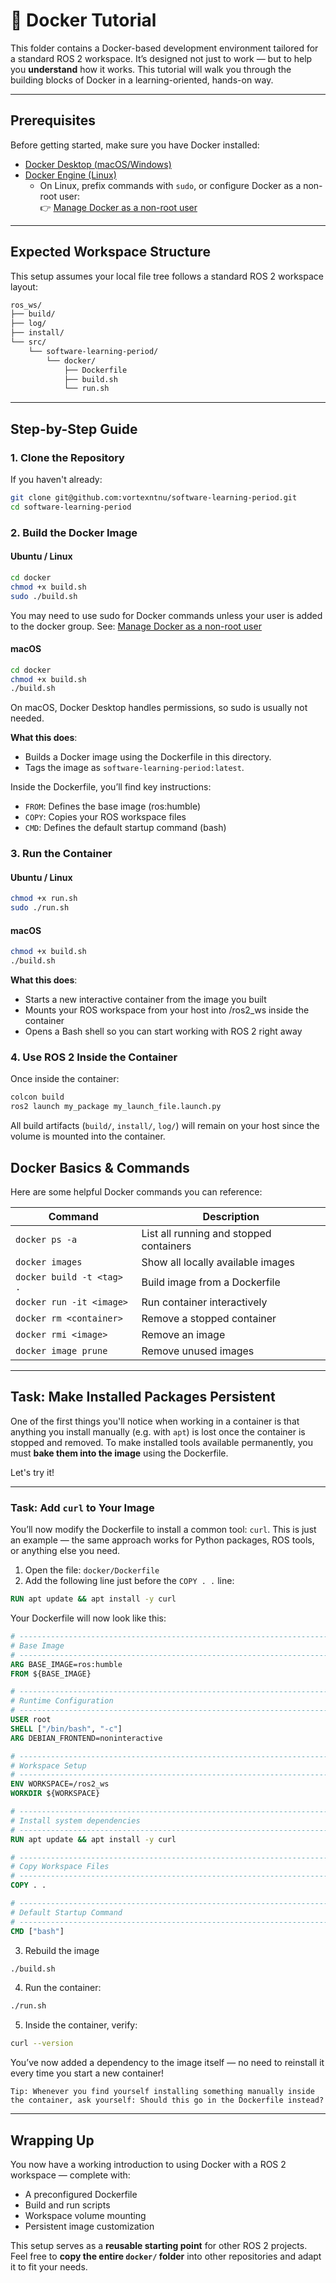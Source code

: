 # 🐳 Docker Tutorial

This folder contains a Docker-based development environment tailored for a standard ROS 2 workspace. It’s designed not just to work — but to help you **understand** how it works. This tutorial will walk you through the building blocks of Docker in a learning-oriented, hands-on way.

---

## Prerequisites

Before getting started, make sure you have Docker installed:

- [Docker Desktop (macOS/Windows)](https://www.docker.com/products/docker-desktop)
- [Docker Engine (Linux)](https://docs.docker.com/engine/install/)
  - On Linux, prefix commands with `sudo`, or configure Docker as a non-root user:  
    👉 [Manage Docker as a non-root user](https://docs.docker.com/engine/install/linux-postinstall/)

---

## Expected Workspace Structure

This setup assumes your local file tree follows a standard ROS 2 workspace layout:

```bash
ros_ws/
├── build/
├── log/
├── install/
└── src/
    └── software-learning-period/
        └── docker/
            ├── Dockerfile
            ├── build.sh
            └── run.sh
```

---

## Step-by-Step Guide

### 1. Clone the Repository

If you haven't already:

```bash
git clone git@github.com:vortexntnu/software-learning-period.git
cd software-learning-period
```

### 2. Build the Docker Image

#### Ubuntu / Linux
```bash
cd docker
chmod +x build.sh
sudo ./build.sh
```
You may need to use sudo for Docker commands unless your user is added to the docker group.
See: [Manage Docker as a non-root user](https://docs.docker.com/engine/install/linux-postinstall/)

#### macOS
```bash
cd docker
chmod +x build.sh
./build.sh
```
On macOS, Docker Desktop handles permissions, so sudo is usually not needed.

**What this does**:
- Builds a Docker image using the Dockerfile in this directory.
- Tags the image as ```software-learning-period:latest```.

Inside the Dockerfile, you’ll find key instructions:
- ```FROM```: Defines the base image (ros:humble)
- ```COPY```: Copies your ROS workspace files
- ```CMD```: Defines the default startup command (bash)

### 3. Run the Container

#### Ubuntu / Linux
```bash
chmod +x run.sh
sudo ./run.sh
```

#### macOS
```bash
chmod +x build.sh
./build.sh
```

**What this does**:
- Starts a new interactive container from the image you built
- Mounts your ROS workspace from your host into /ros2_ws inside the container
- Opens a Bash shell so you can start working with ROS 2 right away

### 4. Use ROS 2 Inside the Container
Once inside the container:
```bash
colcon build
ros2 launch my_package my_launch_file.launch.py
```

All build artifacts (```build/```, ```install/```, ```log/```) will remain on your host since the volume is mounted into the container.

## Docker Basics & Commands

Here are some helpful Docker commands you can reference:

| **Command**                  | **Description**                          |
|-----------------------------|------------------------------------------|
| `docker ps -a`              | List all running and stopped containers  |
| `docker images`             | Show all locally available images        |
| `docker build -t <tag> .`   | Build image from a Dockerfile            |
| `docker run -it <image>`    | Run container interactively              |
| `docker rm <container>`     | Remove a stopped container               |
| `docker rmi <image>`        | Remove an image                          |
| `docker image prune`        | Remove unused images                     |

---

## Task: Make Installed Packages Persistent

One of the first things you'll notice when working in a container is that anything you install manually (e.g. with `apt`) is lost once the container is stopped and removed. To make installed tools available permanently, you must **bake them into the image** using the Dockerfile.

Let's try it!

---

### Task: Add `curl` to Your Image

You’ll now modify the Dockerfile to install a common tool: `curl`. This is just an example — the same approach works for Python packages, ROS tools, or anything else you need.

1. Open the file: `docker/Dockerfile`
2. Add the following line just before the `COPY . .` line:
```dockerfile
RUN apt update && apt install -y curl
```

Your Dockerfile will now look like this:
```dockerfile
# ------------------------------------------------------------------------------
# Base Image
# ------------------------------------------------------------------------------
ARG BASE_IMAGE=ros:humble
FROM ${BASE_IMAGE}

# ------------------------------------------------------------------------------
# Runtime Configuration
# ------------------------------------------------------------------------------
USER root
SHELL ["/bin/bash", "-c"]
ARG DEBIAN_FRONTEND=noninteractive

# ------------------------------------------------------------------------------
# Workspace Setup
# ------------------------------------------------------------------------------
ENV WORKSPACE=/ros2_ws
WORKDIR ${WORKSPACE}

# ------------------------------------------------------------------------------
# Install system dependencies
# ------------------------------------------------------------------------------
RUN apt update && apt install -y curl

# ------------------------------------------------------------------------------
# Copy Workspace Files
# ------------------------------------------------------------------------------
COPY . .

# ------------------------------------------------------------------------------
# Default Startup Command
# ------------------------------------------------------------------------------
CMD ["bash"]
```

3. Rebuild the image
```bash
./build.sh
```

4. Run the container:
```bash
./run.sh
```

5. Inside the container, verify:
```bash
curl --version
```

You’ve now added a dependency to the image itself — no need to reinstall it every time you start a new container!

```vbnet
Tip: Whenever you find yourself installing something manually inside the container, ask yourself: Should this go in the Dockerfile instead?
```

---

## Wrapping Up

You now have a working introduction to using Docker with a ROS 2 workspace — complete with:

- A preconfigured Dockerfile
- Build and run scripts
- Workspace volume mounting
- Persistent image customization

This setup serves as a **reusable starting point** for other ROS 2 projects. Feel free to **copy the entire `docker/` folder** into other repositories and adapt it to fit your needs.